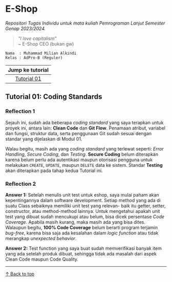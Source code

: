 # E-Shop
*Repositori Tugas Individu untuk mata kuliah Pemrograman Lanjut Semester Genap 2023/2024.*


>_"I love capitalism"_  
~ E-Shop CEO (bukan gw)

```credential
Nama  : Muhammad Milian Alkindi
Kelas : AdPro-B (Reguler)
```

|               Jump ke tutorial               |
|:--------------------------------------------:|
| [Tutorial 01](#tutorial-01-coding-standards) |


## Tutorial 01: Coding Standards
### Reflection 1
Sejauh ini, sudah ada beberapa _coding standard_ yang saya terapkan untuk proyek ini, antara lain:
**Clean Code** dan **Git Flow**. Penamaan atribut, variabel dan fungsi, struktur data, serta penggunaan Git
sudah sesuai dengan standar yang dijelaskan di Modul 01.

Walau begitu, masih ada yang _coding standard_ yang terlewat seperti: _Error Handling_, _Secure Coding_, dan _Testing_.
**Secure Coding** belum diterapkan karena belum perlu ada autentikasi maupun otorisasi pengguna
untuk melakukan `CREATE`, `UPDATE`, maupun `DELETE` data ke sistem. 
Standar **Testing** akan diterapkan pada tahap kedua Tutorial ini.

### Reflection 2
**Answer 1:**
Setelah menulis unit test untuk eshop, saya mulai paham akan kepentingannya dalam software development.
Setiap method yang ada di suatu Class sebaiknya memiliki unit test yang relevan- baik itu getter, setter, constructor, 
atau method-method lainnya.
Untuk mengetahui apakah unit test yang dibuat sudah mencukupi atau belum, bisa dicek persentase _Code Coverage_.
Apabila masih kurang, maka masih ada yang bisa dites. Walaupun begitu, **100% Code Coverage** belum berarti program
terjamin _bug-free_, karena bisa saja ada kesalahan dalam _logic function_ atau tidak merangkap _unexpected behavior_.

**Answer 2:**
Test function yang saya buat sudah memverifikasi banyak item yang ada setelah produk dibuat, sehingga tidak ada masalah
dari aspek Clean Code maupun Code Quality.

---
[↑ Back to top](#e-shop)